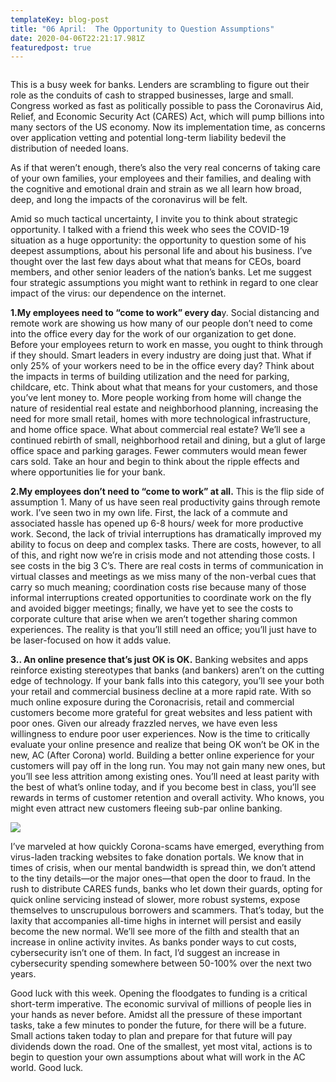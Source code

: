 ```yaml
---
templateKey: blog-post
title: "06 April:  The Opportunity to Question Assumptions"
date: 2020-04-06T22:21:17.981Z
featuredpost: true
---
```





![]()

This is a busy week for banks. Lenders are scrambling to figure out their role as the conduits of cash to strapped businesses, large and small. Congress worked as fast as politically possible to pass the Coronavirus Aid, Relief, and Economic Security Act (CARES) Act, which will pump billions into many sectors of the US economy. Now its implementation time, as concerns over application vetting and potential long-term liability bedevil the distribution of needed loans.

As if that weren’t enough, there’s also the very real concerns of taking care of your own families, your employees and their families, and dealing with the cognitive and emotional drain and strain as we all learn how broad, deep, and long the impacts of the coronavirus will be felt.

Amid so much tactical uncertainty, I invite you to think about strategic opportunity. I talked with a friend this week who sees the COVID-19 situation as a huge opportunity: the opportunity to question some of his deepest assumptions, about his personal life and about his business. I’ve thought over the last few days about what that means for CEOs, board members, and other senior leaders of the nation’s banks. Let me suggest four strategic assumptions you might want to rethink in regard to one clear impact of the virus: our dependence on the internet.

**1.My employees need to “come to work” every da**y. Social distancing and remote work are showing us how many of our people don’t need to come into the office every day for the work of our organization to get done. Before your employees return to work en masse, you ought to think through if they should. Smart leaders in every industry are doing just that. What if only 25% of your workers need to be in the office every day? Think about the impacts in terms of building utilization and the need for parking, childcare, etc. Think about what that means for your customers, and those you’ve lent money to. More people working from home will change the nature of residential real estate and neighborhood planning, increasing the need for more small retail, homes with more technological infrastructure, and home office space. What about commercial real estate? We’ll see a continued rebirth of small, neighborhood retail and dining, but a glut of large office space and parking garages. Fewer commuters would mean fewer cars sold. Take an hour and begin to think about the ripple effects and where opportunities lie for your bank.

**2.My employees don’t need to “come to work” at all.** This is the flip side of assumption 1. Many of us have seen real productivity gains through remote work. I’ve seen two in my own life. First, the lack of a commute and associated hassle has opened up 6-8 hours/ week for more productive work. Second, the lack of trivial interruptions has dramatically improved my ability to focus on deep and complex tasks. There are costs, however, to all of this, and right now we’re in crisis mode and not attending those costs. I see costs in the big 3 C’s. There are real costs in terms of communication in virtual classes and meetings as we miss many of the non-verbal cues that carry so much meaning; coordination costs rise because many of those informal interruptions created opportunities to coordinate work on the fly and avoided bigger meetings; finally, we have yet to see the costs to corporate culture that arise when we aren’t together sharing common experiences. The reality is that you’ll still need an office; you’ll just have to be laser-focused on how it adds value.

**3.. An online presence that’s just OK is OK.** Banking websites and apps reinforce existing stereotypes that banks (and bankers) aren’t on the cutting edge of technology. If your bank falls into this category, you’ll see your both your retail and commercial business decline at a more rapid rate. With so much online exposure during the Coronacrisis, retail and commercial customers become more grateful for great websites and less patient with poor ones. Given our already frazzled nerves, we have even less willingness to endure poor user experiences. Now is the time to critically evaluate your online presence and realize that being OK won’t be OK in the new, AC (After Corona) world. Building a better online experience for your customers will pay off in the long run. You may not gain many new ones, but you’ll see less attrition among existing ones. You’ll need at least parity with the best of what’s online today, and if you become best in class, you’ll see rewards in terms of customer retention and overall activity. Who knows, you might even attract new customers fleeing sub-par online banking.

![](/img/dreamstime_man-pondering-small.jpg)

 I’ve marveled at how quickly Corona-scams have emerged, everything from virus-laden tracking websites to fake donation portals. We know that in times of crisis, when our mental bandwidth is spread thin, we don’t attend to the tiny details—or the major ones—that open the door to fraud. In the rush to distribute CARES funds, banks who let down their guards, opting for quick online servicing instead of slower, more robust systems, expose themselves to unscrupulous borrowers and scammers. That’s today, but the laxity that accompanies all-time highs in internet will persist and easily become the new normal. We’ll see more of the filth and stealth that an increase in online activity invites. As banks ponder ways to cut costs, cybersecurity isn’t one of them. In fact, I’d suggest an increase in cybersecurity spending somewhere between 50-100% over the next two years.

Good luck with this week. Opening the floodgates to funding is a critical short-term imperative. The economic survival of millions of people lies in your hands as never before. Amidst all the pressure of these important tasks, take a few minutes to ponder the future, for there will be a future. Small actions taken today to plan and prepare for that future will pay dividends down the road. One of the smallest, yet most vital, actions is to begin to question your own assumptions about what will work in the AC world. Good luck.

<!--EndFragment-->